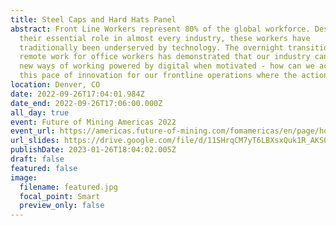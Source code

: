 ```yaml
---
title: Steel Caps and Hard Hats Panel
abstract: Front Line Workers represent 80% of the global workforce. Despite
  their essential role in almost every industry, these workers have
  traditionally been underserved by technology. The overnight transition to
  remote work for office workers has demonstrated that our industry can adopt
  new ways of working powered by digital when motivated - how can we achieve
  this pace of innovation for our frontline operations where the action happens?
location: Denver, CO
date: 2022-09-26T17:04:01.984Z
date_end: 2022-09-26T17:06:00.000Z
all_day: true
event: Future of Mining Americas 2022
event_url: https://americas.future-of-mining.com/fomamericas/en/page/home
url_slides: https://drive.google.com/file/d/11SHrqCM7yT6LBXsxQuk1R_AKS0Nf3hJ7/view?usp=sharing
publishDate: 2023-01-26T18:04:02.005Z
draft: false
featured: false
image:
  filename: featured.jpg
  focal_point: Smart
  preview_only: false
---
```


